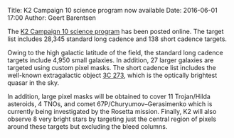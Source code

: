 Title: K2 Campaign 10 science program now available
Date: 2016-06-01 17:00
Author: Geert Barentsen

The [K2 Campaign 10 science program](k2-approved-programs.html#campaign-10) 
has been posted online.
The target list includes 28,345 standard long cadence
and 138 short cadence targets. 

Owing to the high galactic latitude of the field,
the standard long cadence targets include 4,950 small galaxies.
In addition, 27 larger galaxies are targeted using custom pixel masks.
The short cadence list includes the well-known extragalactic object [3C 273](https://en.wikipedia.org/wiki/3C_273), which is the optically brightest quasar in the sky. 

In addition, large pixel masks will be obtained to cover 11 Trojan/Hilda asteroids, 4 TNOs, 
and comet 67P/Churyumov–Gerasimenko which is currently being investigated by the Rosetta mission.
Finally, K2 will also observe 8 very bright stars by targeting just the central region of pixels around these targets but excluding the bleed columns.
